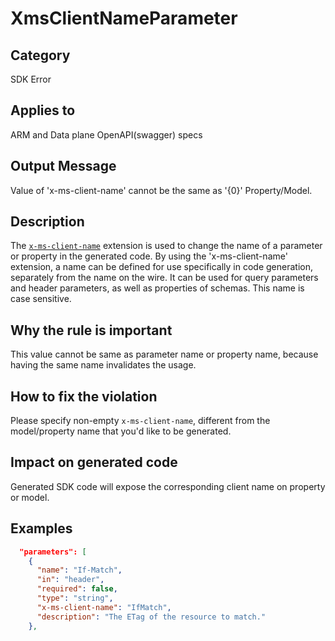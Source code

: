 # XmsClientNameParameter

## Category

SDK Error

## Applies to

ARM and Data plane OpenAPI(swagger) specs

## Output Message

Value of 'x-ms-client-name' cannot be the same as '{0}' Property/Model.

## Description

The [`x-ms-client-name`](https://github.com/Azure/autorest/tree/main/docs/extensions#x-ms-client-name) extension is used to change the name of a parameter or property in the generated code. By using the 'x-ms-client-name' extension, a name can be defined for use specifically in code generation, separately from the name on the wire. It can be used for query parameters and header parameters, as well as properties of schemas. This name is case sensitive.

## Why the rule is important

This value cannot be same as parameter name or property name, because having the same name invalidates the usage.

## How to fix the violation

Please specify non-empty `x-ms-client-name`, different from the model/property name that you'd like to be generated.

## Impact on generated code

Generated SDK code will expose the corresponding client name on property or model.

## Examples

```json
  "parameters": [
    {
      "name": "If-Match",
      "in": "header",
      "required": false,
      "type": "string",
      "x-ms-client-name": "IfMatch",
      "description": "The ETag of the resource to match."
    },
```
